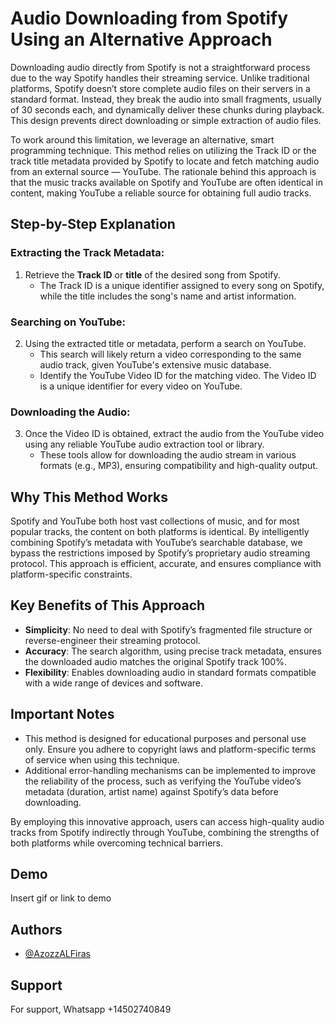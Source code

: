 # Audio Downloading from Spotify Using an Alternative Approach

Downloading audio directly from Spotify is not a straightforward process due to the way Spotify handles their streaming service. Unlike traditional platforms, Spotify doesn’t store complete audio files on their servers in a standard format. Instead, they break the audio into small fragments, usually of 30 seconds each, and dynamically deliver these chunks during playback. This design prevents direct downloading or simple extraction of audio files.

To work around this limitation, we leverage an alternative, smart programming technique. This method relies on utilizing the Track ID or the track title metadata provided by Spotify to locate and fetch matching audio from an external source — YouTube. The rationale behind this approach is that the music tracks available on Spotify and YouTube are often identical in content, making YouTube a reliable source for obtaining full audio tracks.

## Step-by-Step Explanation

### Extracting the Track Metadata:
1. Retrieve the **Track ID** or **title** of the desired song from Spotify.
   - The Track ID is a unique identifier assigned to every song on Spotify, while the title includes the song's name and artist information.

### Searching on YouTube:
2. Using the extracted title or metadata, perform a search on YouTube. 
   - This search will likely return a video corresponding to the same audio track, given YouTube's extensive music database.
   - Identify the YouTube Video ID for the matching video. The Video ID is a unique identifier for every video on YouTube.

### Downloading the Audio:
3. Once the Video ID is obtained, extract the audio from the YouTube video using any reliable YouTube audio extraction tool or library.
   - These tools allow for downloading the audio stream in various formats (e.g., MP3), ensuring compatibility and high-quality output.

## Why This Method Works
Spotify and YouTube both host vast collections of music, and for most popular tracks, the content on both platforms is identical. By intelligently combining Spotify’s metadata with YouTube’s searchable database, we bypass the restrictions imposed by Spotify’s proprietary audio streaming protocol. This approach is efficient, accurate, and ensures compliance with platform-specific constraints.

## Key Benefits of This Approach
- **Simplicity**: No need to deal with Spotify’s fragmented file structure or reverse-engineer their streaming protocol.
- **Accuracy**: The search algorithm, using precise track metadata, ensures the downloaded audio matches the original Spotify track 100%.
- **Flexibility**: Enables downloading audio in standard formats compatible with a wide range of devices and software.

## Important Notes
- This method is designed for educational purposes and personal use only. Ensure you adhere to copyright laws and platform-specific terms of service when using this technique.
- Additional error-handling mechanisms can be implemented to improve the reliability of the process, such as verifying the YouTube video’s metadata (duration, artist name) against Spotify’s data before downloading.

By employing this innovative approach, users can access high-quality audio tracks from Spotify indirectly through YouTube, combining the strengths of both platforms while overcoming technical barriers.

## Demo

Insert gif or link to demo


## Authors

- [@AzozzALFiras](https://www.github.com/azozzalfiras)


## Support

For support, Whatsapp +14502740849

